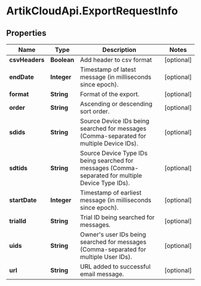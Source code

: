 # ArtikCloudApi.ExportRequestInfo

## Properties
Name | Type | Description | Notes
------------ | ------------- | ------------- | -------------
**csvHeaders** | **Boolean** | Add header to csv format | [optional] 
**endDate** | **Integer** | Timestamp of latest message (in milliseconds since epoch). | [optional] 
**format** | **String** | Format of the export. | [optional] 
**order** | **String** | Ascending or descending sort order. | [optional] 
**sdids** | **String** | Source Device IDs being searched for messages (Comma-separated for multiple Device IDs). | [optional] 
**sdtids** | **String** | Source Device Type IDs being searched for messages (Comma-separated for multiple Device Type IDs). | [optional] 
**startDate** | **Integer** | Timestamp of earliest message (in milliseconds since epoch). | [optional] 
**trialId** | **String** | Trial ID being searched for messages. | [optional] 
**uids** | **String** | Owner&#39;s user IDs being searched for messages (Comma-separated for multiple User IDs). | [optional] 
**url** | **String** | URL added to successful email message. | [optional] 


